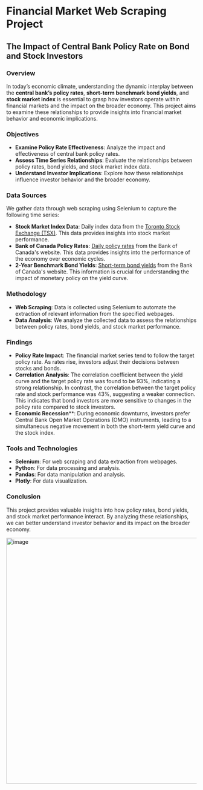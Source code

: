 # Financial Market Web Scraping Project
## The Impact of Central Bank Policy Rate on Bond and Stock Investors

### Overview
In today’s economic climate, understanding the dynamic interplay between the **central bank’s policy rates**, **short-term benchmark bond yields**, and **stock market index** is essential to grasp how investors operate within financial markets and the impact on the broader economy. This project aims to examine these relationships to provide insights into financial market behavior and economic implications.

### Objectives
- **Examine Policy Rate Effectiveness**: Analyze the impact and effectiveness of central bank policy rates.
- **Assess Time Series Relationships**: Evaluate the relationships between policy rates, bond yields, and stock market index data.
- **Understand Investor Implications**: Explore how these relationships influence investor behavior and the broader economy.

### Data Sources
We gather data through web scraping using Selenium to capture the following time series:
- **Stock Market Index Data**: Daily index data from the [Toronto Stock Exchange (TSX)](https://money.tmx.com/en). This data provides insights into stock market performance.
- **Bank of Canada Policy Rates**: [Daily policy rates](https://www.bankofcanada.ca/core-functions/monetary-policy/key-interest-rate/) from the Bank of Canada's website. This data provides insights into the performance of the economy over economic cycles.
- **2-Year Benchmark Bond Yields**: [Short-term bond yields](https://www.bankofcanada.ca/rates/interest-rates/canadian-bonds/) from the Bank of Canada's website. This information is crucial for understanding the impact of monetary policy on the yield curve.

### Methodology
- **Web Scraping**: Data is collected using Selenium to automate the extraction of relevant information from the specified webpages.
- **Data Analysis**: We analyze the collected data to assess the relationships between policy rates, bond yields, and stock market performance.

### Findings
- **Policy Rate Impact**: The financial market series tend to follow the target policy rate. As rates rise, investors adjust their decisions between stocks and bonds.
- **Correlation Analysis**: The correlation coefficient between the yield curve and the target policy rate was found to be 93%, indicating a strong relationship. In contrast, the correlation between the target policy rate and stock performance was 43%, suggesting a weaker connection. This indicates that bond investors are more sensitive to changes in the policy rate compared to stock investors.
- **Economic Recession****: During economic downturns, investors prefer Central Bank Open Market Operations (OMO) instruments, leading to a simultaneous negative movement in both the short-term yield curve and the stock index.

### Tools and Technologies
- **Selenium**: For web scraping and data extraction from webpages.
- **Python**: For data processing and analysis.
- **Pandas**: For data manipulation and analysis.
- **Plotly**: For data visualization.

### Conclusion
This project provides valuable insights into how policy rates, bond yields, and stock market performance interact. By analyzing these relationships, we can better understand investor behavior and its impact on the broader economy.

<img width="649" alt="image" src="https://github.com/user-attachments/assets/883d3914-daa8-43d8-80ad-56343f096d3c">


